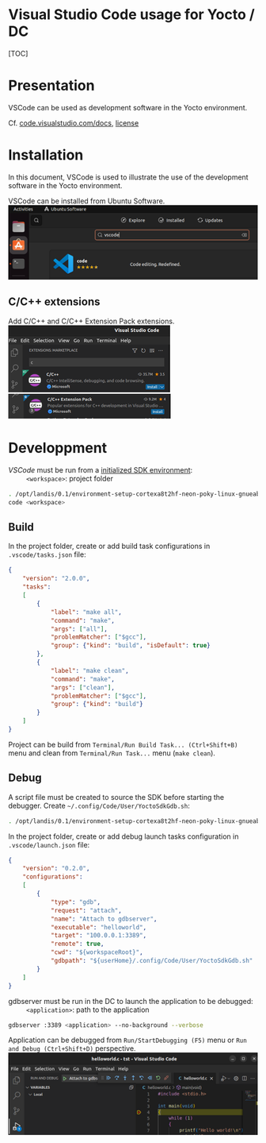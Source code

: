  # Visual Studio Code usage for Yocto / DC

[TOC]

# Presentation
VSCode can be used as development software in the Yocto environment.

Cf. [code.visualstudio.com/docs](https://code.visualstudio.com/docs), [license](https://code.visualstudio.com/license)

# Installation
In this document, VSCode is used to illustrate the use of the development software in the Yocto environment.

VSCode can be installed from Ubuntu Software.\
![](/images/VSCode_000.png)

## C/C++ extensions
Add C/C++ and C/C++ Extension Pack extensions.\
![](/images/VSCode_001.png)\
![](/images/VSCode_002.png)

# Developpment
*VSCode* must be run from a [initialized SDK environment](/startup.md/#initialize-sdk-environment):\
    `<workspace>`: project folder
```bash
. /opt/landis/0.1/environment-setup-cortexa8t2hf-neon-poky-linux-gnueabi
code <workspace>
```

## Build
In the project folder, create or add build task configurations in `.vscode/tasks.json` file:
```json
{
	"version": "2.0.0",
	"tasks":
	[
		{
			"label": "make all",
			"command": "make",
			"args": ["all"],
			"problemMatcher": ["$gcc"],
			"group": {"kind": "build", "isDefault": true}
		},
		{
			"label": "make clean",
			"command": "make",
			"args": ["clean"],
			"problemMatcher": ["$gcc"],
			"group": {"kind": "build"}
		}
	]
}
```
Project can be build from `Terminal/Run Build Task... (Ctrl+Shift+B)` menu
and clean from `Terminal/Run Task...` menu (`make clean`).

## Debug
A script file must be created to source the SDK before starting the debugger.
Create `~/.config/Code/User/YoctoSdkGdb.sh`:
```bash
. /opt/landis/0.1/environment-setup-cortexa8t2hf-neon-poky-linux-gnueabi && $GDB $@
```

In the project folder, create or add debug launch tasks configuration in `.vscode/launch.json` file:
```json
{
    "version": "0.2.0",
    "configurations":
    [     
        {
            "type": "gdb",
            "request": "attach",
            "name": "Attach to gdbserver",
            "executable": "helloworld",
            "target": "100.0.0.1:3389",
            "remote": true,
            "cwd": "${workspaceRoot}", 
            "gdbpath": "${userHome}/.config/Code/User/YoctoSdkGdb.sh"
        }
    ]
}
```

gdbserver must be run in the DC to launch the application to be debugged:\
    `<application>`: path to the application
```bash
gdbserver :3389 <application> --no-background --verbose
```

Application can be debugged from `Run/StartDebugging (F5)` menu
or `Run and Debug (Ctrl+Shift+D)` perspective.\
![](/images/VSCode_004.png)